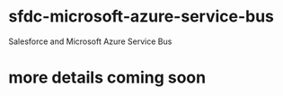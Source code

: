 # sfdc-microsoft-azure-service-bus
Salesforce and Microsoft Azure Service Bus

# more details coming soon
